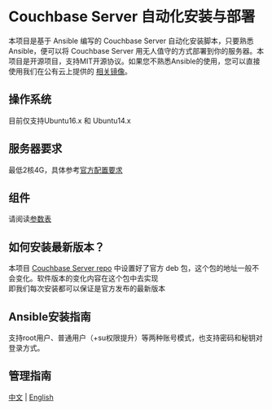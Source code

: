 # Couchbase Server 自动化安装与部署

本项目是基于 Ansible 编写的 Couchbase Server  自动化安装脚本，只要熟悉 Ansible，便可以将 Couchbase Server  用无人值守的方式部署到你的服务器。本项目是开源项目，支持MIT开源协议。如果您不熟悉Ansible的使用，您可以直接使用我们在公有云上提供的 [相关镜像](https://apps.websoft9.com/couchbase)。

## 操作系统

目前仅支持Ubuntu16.x 和 Ubuntu14.x

## 服务器要求

最低2核4G，具体参考[官方配置要求](https://docs.couchbase.com/server/6.0/install/pre-install.html)

## 组件

请阅读[参数表](/docs/zh/stack-components.md)

## 如何安装最新版本？

本项目 [Couchbase Server repo](/roles/couchbase/tasks/main.yml) 中设置好了官方 deb 包，这个包的地址一般不会变化。软件版本的变化内容在这个包中去实现  
即我们每次安装都可以保证是官方发布的最新版本 

## Ansible安装指南

支持root用户、普通用户（+su权限提升）等两种账号模式，也支持密码和秘钥对登录方式。

## 管理指南

[中文](https://support.websoft9.com/docs/couchbase/zh) | [English](https://support.websoft9.com/docs/couchbase)
